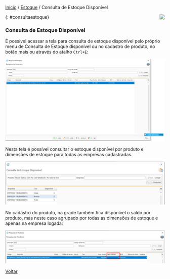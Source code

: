 [Início](index.md) / [Estoque](estoque.md) / Consulta de Estoque Disponível

<a href="http://docs.continentenuvem.com.br/dicas.html#dicas"><img align="right" src="http://docs.continentenuvem.com.br/images/dicas.jpg"></a>



{: #consultaestoque}

### Consulta de Estoque Disponível

É  possível acessar a tela para consulta de estoque disponível pelo próprio menu de Consulta de Estoque disponível ou no cadastro de produto, no botão mais ou através do atalho `Ctrl+E`:

![](images/estoque_consulta_estoque_disponivel_atalho_produto.jpg)

Nesta tela é possível consultar o estoque disponível por produto e dimensões de estoque para todas as empresas cadastradas.

![](images/estoque_consulta_estoque_disponivel.jpg)

No cadastro do produto, na grade também fica disponível o saldo por produto, mas neste caso agrupado por todas as dimensões de estoque e apenas na empresa logada:

![](images/estoque_consulta_estoque_disponivel_grade_produto.jpg)



[Voltar](estoque.md#estoque)


